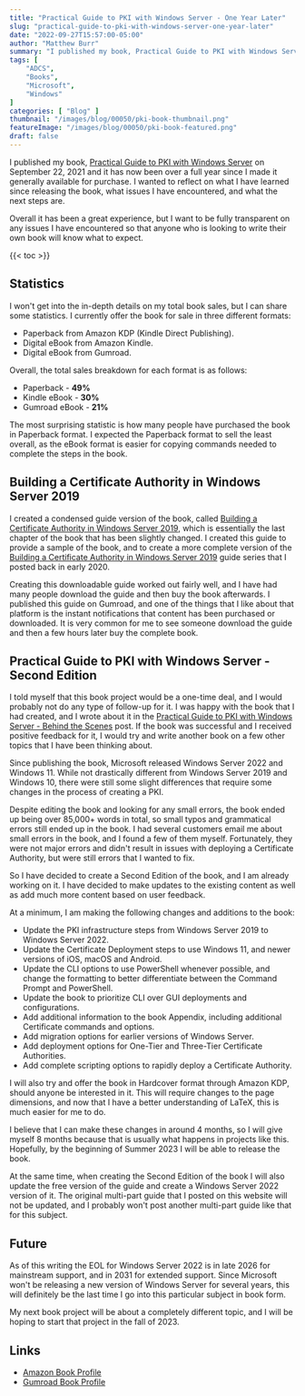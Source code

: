 ```yaml
---
title: "Practical Guide to PKI with Windows Server - One Year Later"
slug: "practical-guide-to-pki-with-windows-server-one-year-later"
date: "2022-09-27T15:57:00-05:00"
author: "Matthew Burr"
summary: "I published my book, Practical Guide to PKI with Windows Server on September 22, 2021 and it has now been over a full year since I made it generally available for purchase. I wanted to reflect on what I have learned since releasing the book, what issues I have encountered, and what the next steps are."
tags: [
    "ADCS",
    "Books",
    "Microsoft",
    "Windows"
]
categories: [ "Blog" ]
thumbnail: "/images/blog/00050/pki-book-thumbnail.png"
featureImage: "/images/blog/00050/pki-book-featured.png"
draft: false
---
```


I published my book, [Practical Guide to PKI with Windows Server](/publications/practical-guide-to-pki-with-windows-server/) on September 22, 2021 and it has now been over a full year since I made it generally available for purchase. I wanted to reflect on what I have learned since releasing the book, what issues I have encountered, and what the next steps are.

Overall it has been a great experience, but I want to be fully transparent on any issues I have encountered so that anyone who is looking to write their own book will know what to expect.

{{< toc >}}

## Statistics ##

I won't get into the in-depth details on my total book sales, but I can share some statistics. I currently offer the book for sale in three different formats:

* Paperback from Amazon KDP (Kindle Direct Publishing).
* Digital eBook from Amazon Kindle.
* Digital eBook from Gumroad.

Overall, the total sales breakdown for each format is as follows:

* Paperback - **49%**
* Kindle eBook - **30%**
* Gumroad eBook - **21%**

The most surprising statistic is how many people have purchased the book in Paperback format. I expected the Paperback format to sell the least overall, as the eBook format is easier for copying commands needed to complete the steps in the book.

## Building a Certificate Authority in Windows Server 2019 ##

I created a condensed guide version of the book, called [Building a Certificate Authority in Windows Server 2019](/publications/building-a-certificate-authority-in-windows-server-2019/), which is essentially the last chapter of the book that has been slightly changed. I created this guide to provide a sample of the book, and to create a more complete version of the [Building a Certificate Authority in Windows Server 2019](/blog/2020/03/09/certificate-authority-windows-server-2019/) guide series that I posted back in early 2020.

Creating this downloadable guide worked out fairly well, and I have had many people download the guide and then buy the book afterwards. I published this guide on Gumroad, and one of the things that I like about that platform is the instant notifications that content has been purchased or downloaded. It is very common for me to see someone download the guide and then a few hours later buy the complete book.

## Practical Guide to PKI with Windows Server - Second Edition ##

I told myself that this book project would be a one-time deal, and I would probably not do any type of follow-up for it. I was happy with the book that I had created, and I wrote about it in the [Practical Guide to PKI with Windows Server - Behind the Scenes](/blog/2021/09/23/practical-guide-to-pki-with-windows-server-behind-the-scenes/) post. If the book was successful and I received positive feedback for it, I would try and write another book on a few other topics that I have been thinking about.

Since publishing the book, Microsoft released Windows Server 2022 and Windows 11. While not drastically different from Windows Server 2019 and Windows 10, there were still some slight differences that require some changes in the process of creating a PKI.

Despite editing the book and looking for any small errors, the book ended up being over 85,000+ words in total, so small typos and grammatical errors still ended up in the book. I had several customers email me about small errors in the book, and I found a few of them myself. Fortunately, they were not major errors and didn't result in issues with deploying a Certificate Authority, but were still errors that I wanted to fix.

So I have decided to create a Second Edition of the book, and I am already working on it. I have decided to make updates to the existing content as well as add much more content based on user feedback.

At a minimum, I am making the following changes and additions to the book:

* Update the PKI infrastructure steps from Windows Server 2019 to Windows Server 2022.
* Update the Certificate Deployment steps to use Windows 11, and newer versions of iOS, macOS and Android.
* Update the CLI options to use PowerShell whenever possible, and change the formatting to better differentiate between the Command Prompt and PowerShell.
* Update the book to prioritize CLI over GUI deployments and configurations.
* Add additional information to the book Appendix, including additional Certificate commands and options.
* Add migration options for earlier versions of Windows Server.
* Add deployment options for One-Tier and Three-Tier Certificate Authorities.
* Add complete scripting options to rapidly deploy a Certificate Authority.

I will also try and offer the book in Hardcover format through Amazon KDP, should anyone be interested in it. This will require changes to the page dimensions, and now that I have a better understanding of LaTeX, this is much easier for me to do.

I believe that I can make these changes in around 4 months, so I will give myself 8 months because that is usually what happens in projects like this. Hopefully, by the beginning of Summer 2023 I will be able to release the book.

At the same time, when creating the Second Edition of the book I will also update the free version of the guide and create a Windows Server 2022 version of it. The original multi-part guide that I posted on this website will not be updated, and I probably won't post another multi-part guide like that for this subject.

## Future ##

As of this writing the EOL for Windows Server 2022 is in late 2026 for mainstream support, and in 2031 for extended support. Since Microsoft won't be releasing a new version of Windows Server for several years, this will definitely be the last time I go into this particular subject in book form.

My next book project will be about a completely different topic, and I will be hoping to start that project in the fall of 2023.

## Links ##

* [Amazon Book Profile](https://www.amazon.com/dp/B09HHLZ36L)
* [Gumroad Book Profile](https://mjcb.gumroad.com/l/pki-book)
